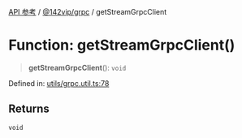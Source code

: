 [API 参考](../wiki/Home) / [@142vip/grpc](../wiki/@142vip.grpc) / getStreamGrpcClient

# Function: getStreamGrpcClient()

> **getStreamGrpcClient**(): `void`

Defined in: [utils/grpc.util.ts:78](https://github.com/142vip/core-x/blob/15d5bc9ef4bece78c0e60bdf074a2d245f625100/packages/grpc/src/utils/grpc.util.ts#L78)

## Returns

`void`
